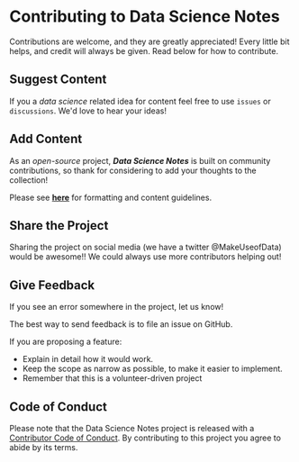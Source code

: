 # Contributing to **Data Science Notes**

Contributions are welcome, and they are greatly appreciated! Every little bit
helps, and credit will always be given. Read below for how to contribute.

## Suggest Content

If you a *data science* related idea for content feel free to use `issues` or `discussions`. We'd love to hear your ideas!

## Add Content

As an *open-source* project, ***Data Science Notes*** is built on community contributions, so thank for considering to add your thoughts to the collection!

Please see [**here**](FORMATTING.md) for formatting and content guidelines. 

## Share the Project

Sharing the project on social media (we have a twitter @MakeUseofData) would be awesome!! We could always use more contributors helping out!

## Give Feedback

If you see an error somewhere in the project, let us know!

The best way to send feedback is to file an issue on GitHub.

If you are proposing a feature:

* Explain in detail how it would work.
* Keep the scope as narrow as possible, to make it easier to implement.
* Remember that this is a volunteer-driven project

## Code of Conduct

Please note that the Data Science Notes project is released with a [Contributor Code of Conduct](CONDUCT.md). By contributing to this project you agree to abide by its terms.
